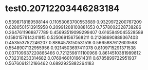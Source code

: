 # test0.20712203446283184
0.5398718189598144
0.11053063700553689
0.9329972200767209
0.6280501513915958
0.20991208100881653
0.7578002328738286
0.2647611968877789
0.45693519099299407
0.6165849045528589
0.1580157614241915
0.5250691567568211
0.21268690889367403
0.453553752246207
0.8864578150531516
0.5665887612603568
0.5548907132955956
0.9214503697411078
0.8109715291371538
0.037109637220865466
0.7212598111100966
0.8614510381989812
0.732316233314682
0.07694601016614311
0.6785899722951937
0.5676061212166462
0.6892925882264183
